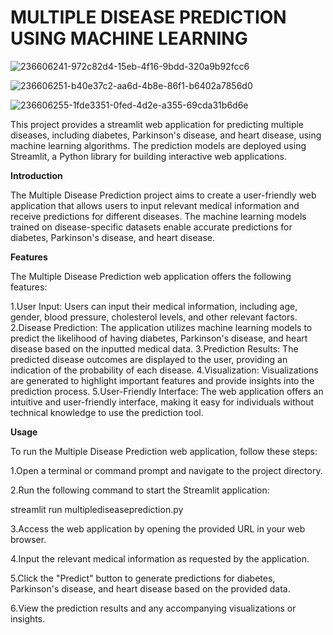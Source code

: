 # MULTIPLE DISEASE PREDICTION USING MACHINE LEARNING
![236606241-972c82d4-15eb-4f16-9bdd-320a9b92fcc6](https://github.com/ajafarsadiq2002/multiple-disease-prediction-using-ML/assets/143319479/a358467d-f3e2-4661-bbda-c3fd16fbc190)

![236606251-b40e37c2-aa6d-4b8e-86f1-b6402a7856d0](https://github.com/ajafarsadiq2002/multiple-disease-prediction-using-ML/assets/143319479/0cd94417-e38a-4ec2-8012-d6b08e7166c8)

![236606255-1fde3351-0fed-4d2e-a355-69cda31b6d6e](https://github.com/ajafarsadiq2002/multiple-disease-prediction-using-ML/assets/143319479/92158967-9053-40f7-abf9-12d479d15e0d)

This project provides a streamlit web application for predicting multiple diseases, including diabetes, Parkinson's disease, and heart disease, using machine learning algorithms. The prediction models are deployed using Streamlit, a Python library for building interactive web applications.


**Introduction**

The Multiple Disease Prediction project aims to create a user-friendly web application that allows users to input relevant medical information and receive predictions for different diseases. The machine learning models trained on disease-specific datasets enable accurate predictions for diabetes, Parkinson's disease, and heart disease.

**Features**

The Multiple Disease Prediction web application offers the following features:

1.User Input: Users can input their medical information, including age, gender, blood pressure, cholesterol levels, and other relevant factors.
2.Disease Prediction: The application utilizes machine learning models to predict the likelihood of having diabetes, Parkinson's disease, and heart disease based on the inputted medical data.
3.Prediction Results: The predicted disease outcomes are displayed to the user, providing an indication of the probability of each disease.
4.Visualization: Visualizations are generated to highlight important features and provide insights into the prediction process.
5.User-Friendly Interface: The web application offers an intuitive and user-friendly interface, making it easy for individuals without technical knowledge to use the prediction tool.

**Usage**

To run the Multiple Disease Prediction web application, follow these steps:

1.Open a terminal or command prompt and navigate to the project directory.

2.Run the following command to start the Streamlit application:

streamlit run multiplediseaseprediction.py

3.Access the web application by opening the provided URL in your web browser.

4.Input the relevant medical information as requested by the application.

5.Click the "Predict" button to generate predictions for diabetes, Parkinson's disease, and heart disease based on the provided data.

6.View the prediction results and any accompanying visualizations or insights.
